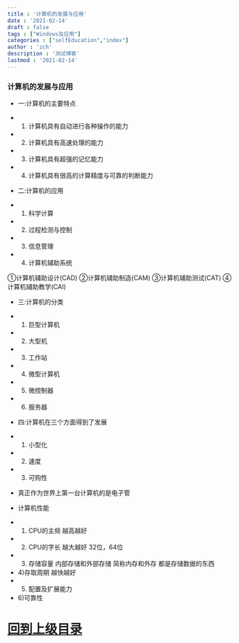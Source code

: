 ```yaml
---
title : '计算机的发展与应用'
date : '2021-02-14'
draft : false
tags : ["Windows及应用"]
categories : ["selfEducation","index"]
author : 'zch'
description : '测试博客'
lastmod : '2021-02-14'
---
```






### 计算机的发展与应用



+ 一:计算机的主要特点

* 1) 计算机具有自动进行各种操作的能力

* 2) 计算机具有高速处理的能力

* 3) 计算机具有超强的记忆能力

* 4) 计算机具有很高的计算精度与可靠的判断能力




+ 二:计算机的应用

* 1) 科学计算
* 2) 过程检测与控制
* 3) 信息管理
* 4) 计算机辅助系统

 ①计算机辅助设计(CAD)
 ②计算机辅助制造(CAM)
 ③计算机辅助测试(CAT)
 ④计算机辅助教学(CAI)

+ 三:计算机的分类

* 1) 巨型计算机
* 2) 大型机
* 3) 工作站
* 4) 微型计算机
* 5) 微控制器
* 6) 服务器

+ 四:计算机在三个方面得到了发展

* 1) 小型化
* 2) 速度
* 3) 可购性

+ 真正作为世界上第一台计算机的是电子管

+ 计算机性能
* 1) CPU的主频 越高越好
* 2) CPU的字长 越大越好 32位，64位
* 3) 存储容量 内部存储和外部存储 简称内存和外存  都是存储数据的东西
* 4)存取周期 越快越好
* 5) 配置及扩展能力
* 6)可靠性 



























# [回到上级目录](./index.md)
